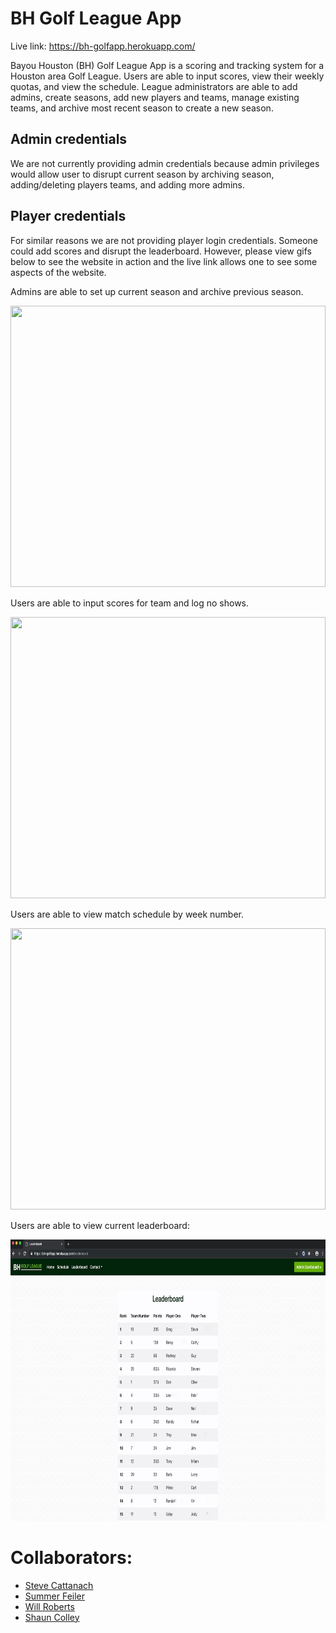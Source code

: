 # BH Golf League App

Live link: https://bh-golfapp.herokuapp.com/

Bayou Houston (BH) Golf League App is a scoring and tracking system for a Houston area Golf League. Users are able to input scores, view their weekly quotas, and view the schedule. League administrators are able to add admins, create seasons, add new players and teams, manage existing teams, and archive most recent season to create a new season.

## Admin credentials
We are not currently providing admin credentials because admin privileges would allow user to disrupt current season by archiving season, adding/deleting players teams, and adding more admins.

## Player credentials
For similar reasons we are not providing player login credentials. Someone could add scores and disrupt the leaderboard. However, please view gifs below to see the website in action and the live link allows one to see some aspects of the website.

Admins are able to set up current season and archive previous season.

<img src="readme/admin.gif" width="100%" height="450"/> 

Users are able to input scores for team and log no shows.

<img src="readme/input-scores.gif" width="100%" height="450"/> 

Users are able to view match schedule by week number.

<img src="readme/schedule.gif" width="100%" height="450"/> 

Users are able to view current leaderboard:

<img src="readme/leaderboard.jpeg" width="100%" height="450"/>  


# Collaborators:
* [Steve Cattanach](https://github.com/stevecatt)
* [Summer Feiler](https://github.com/spfeiler)
* [Will Roberts](https://github.com/wcrober)
* [Shaun Colley](https://github.com/shaunwcolley)
